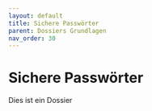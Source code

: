 ```yaml
---
layout: default
title: Sichere Passwörter
parent: Dossiers Grundlagen
nav_order: 30
---
```


# Sichere Passwörter

Dies ist ein Dossier
